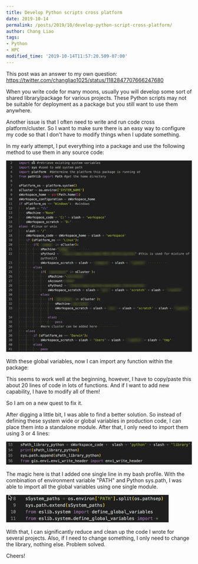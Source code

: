 ```yaml
---
title: Develop Python scripts cross platform
date: 2019-10-14
permalink: /posts/2019/10/develop-python-script-cross-platform/
author: Chang Liao
tags:
- Python
- HPC
modified_time: '2019-10-14T11:57:20.509-07:00'
---
```




This post was an answer to my own question: https://twitter.com/changliao1025/status/1182847707666247680

When you write code for many moons, usually you will develop some sort of shared library/package for various projects.
These Python scripts may not be suitable for deployment as a package but you still want to use them anywhere.

Another issue is that I often need to write and run code cross platform/cluster. So I want to make sure there is an easy way to configure my code so that I don't have to modify things when I update something.

In my early attempt, I put everything into a package and use the following method to use them in any source code:

![Figure 1](https://github.com/changliao/changliao.github.io/blob/main/_figure/python01.jpg?raw=true)



With these global variables, now I can import any function within the package:


This seems to work well at the beginning, however, I have to copy/paste this about 20 lines of code in lots of functions. And if I want to add new capability, I have to modify all of them!

So I am on a new quest to fix it.

After digging a little bit, I was able to find a better solution. So instead of defining these system wide or global variables in production code, I can place them into a standalone module.
After that, I only need to import them using 3 or 4 lines:

![Figure 2](https://github.com/changliao/changliao.github.io/blob/main/_figure/python02.jpg?raw=true)



The magic here is that I added one single line in my bash profile.
With the combination of environment variable "PATH" and Python sys.path, I was able to import all the global variables using one single module.

![Figure 3](https://github.com/changliao/changliao.github.io/blob/main/_figure/python03.jpg?raw=true)

With that, I can significantly reduce and clean up the code I wrote for several projects. Also, if I need to change something, I only need to change the library, nothing else.
Problem solved.

Cheers!